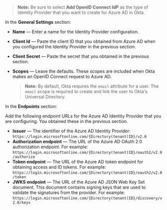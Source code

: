 > **Note:** Be sure to select **Add OpenID Connect IdP** as the type of Identity Provider that you want to create for Azure AD in Okta.

In the **General Settings** section:

* **Name** &mdash; Enter a name for the Identity Provider configuration.
* **Client Id** &mdash; Paste the client ID that you obtained from Azure AD when you configured the Identity Provider in the <GuideLink link="../create-an-app-at-idp">previous section</GuideLink>.
* **Client Secret** &mdash; Paste the secret that you obtained in the <GuideLink link="../create-an-app-at-idp">previous section</GuideLink>.
* **Scopes** &mdash; Leave the defaults. These scopes are included when Okta makes an OpenID Connect request to Azure AD.

    > **Note:** By default, Okta requires the `email` attribute for a user. The `email` scope is required to create and link the user to Okta's Universal Directory.

In the **Endpoints** section:

Add the following endpoint URLs for the Azure AD Identity Provider that you are configuring. You obtained these in the <GuideLink link="../create-an-app-at-idp">previous section</GuideLink>.

* **Issuer** &mdash; The identifier of the Azure AD Identity Provider: `https://login.microsoftonline.com/{Directory(tenant)ID}/v2.0`
* **Authorization endpoint** &mdash; The URL of the Azure AD OAuth 2.0 authorization endpoint. For example: `https://login.microsoftonline.com/{Directory(tenant)ID}/oauth2/v2.0/authorize`
* **Token endpoint** &mdash; The URL of the Azure AD token endpoint for obtaining access and ID tokens. For example: `https://login.microsoftonline.com/{Directory(tenant)ID}/oauth2/v2.0/token`
* **JWKS endpoint** &mdash; The URL of the Azure AD JSON Web Key Set document. This document contains signing keys that are used to validate the signatures from the provider. For example: `https://login.microsoftonline.com/{Directory(tenant)ID}/discovery/v2.0/keys`
